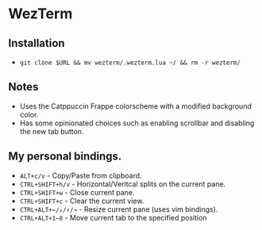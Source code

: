 # WezTerm

## Installation
- `git clone $URL && mv wezterm/.wezterm.lua ~/ && rm -r wezterm/`

## Notes
- Uses the Catppuccin Frappe colorscheme with a modified background color.
- Has some opinionated choices such as enabling scrollbar and disabling the new tab button.

## My personal bindings.
- `ALT+c/v` - Copy/Paste from clipboard.
- `CTRL+SHIFT+h/v` - Horizontal/Veritcal splits on the current pane.
- `CTRL+SHIFT+w` - Close current pane.
- `CTRL+SHIFT+c` - Clear the current view.
- `CTRL+ALT+←/↓/↑/→` - Resize current pane (uses vim bindings).
- `CTRL+ALT+1~8` - Move current tab to the specified position
